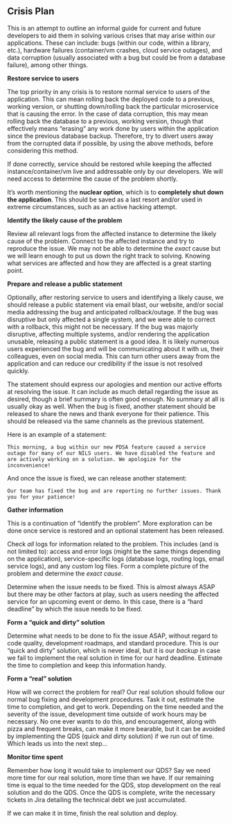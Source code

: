 ## Crisis Plan

This is an attempt to outline an informal guide for current and future developers to aid them in solving various crises that may arise within our applications. These can include: bugs (within our code, within a library, etc.), hardware failures (container/vm crashes, cloud service outages), and data corruption (usually associated with a bug but could be from a database failure), among other things.

**Restore service to users**

The top priority in any crisis is to restore normal service to users of the application. This can mean rolling back the deployed code to a previous, working version, or shutting down/rolling back the particular microservice that is causing the error. In the case of data corruption, this may mean rolling back the database to a previous, working version, though that effectively means “erasing” any work done by users within the application since the previous database backup. Therefore, try to divert users away from the corrupted data if possible, by using the above methods, before considering this method.

If done correctly, service should be restored while keeping the affected instance/container/vm live and addressable only by our developers. We will need access to determine the cause of the problem shortly.

It’s worth mentioning the **nuclear option**, which is to **completely shut down the application**. This should be saved as a last resort and/or used in extreme circumstances, such as an active hacking attempt.

**Identify the likely cause of the problem**

Review all relevant logs from the affected instance to determine the likely cause of the problem. Connect to the affected instance and try to reproduce the issue. We may not be able to determine the _exact_ cause but we will learn enough to put us down the right track to solving. Knowing what services are affected and how they are affected is a great starting point.

**Prepare and release a public statement**

Optionally, after restoring service to users and identifying a likely cause, we should release a public statement via email blast, our website, and/or social media addressing the bug and anticipated rollback/outage. If the bug was disruptive but only affected a single system, and we were able to correct with a rollback, this might not be necessary. If the bug was majorly disruptive, affecting multiple systems, and/or rendering the application unusable, releasing a public statement is a good idea. It is likely numerous users experienced the bug and will be communicating about it with us, their colleagues, even on social media. This can turn other users away from the application and can reduce our credibility if the issue is not resolved quickly.

The statement should express our apologies and mention our active efforts at resolving the issue. It can include as much detail regarding the issue as desired, though a brief summary is often good enough. No summary at all is usually okay as well. When the bug is fixed, another statement should be released to share the news and thank everyone for their patience. This should be released via the same channels as the previous statement.

Here is an example of a statement:


```
This morning, a bug within our new PDSA feature caused a service outage for many of our NILS users. We have disabled the feature and are actively working on a solution. We apologize for the inconvenience!
```


And once the issue is fixed, we can release another statement:


```
Our team has fixed the bug and are reporting no further issues. Thank you for your patience!
```


**Gather information**

This is a continuation of “identify the problem”. More exploration can be done once service is restored and an optional statement has been released.

Check _all_ logs for information related to the problem. This includes (and is not limited to): access and error logs (might be the same things depending on the application), service-specific logs (database logs, routing logs, email service logs), and any custom log files. Form a complete picture of the problem and determine the _exact cause_.

Determine when the issue needs to be fixed. This is almost always ASAP but there may be other factors at play, such as users needing the affected service for an upcoming event or demo. In this case, there is a “hard deadline” by which the issue needs to be fixed.

**Form a “quick and dirty” solution**

Determine what needs to be done to fix the issue ASAP, without regard to code quality, development roadmaps, and standard procedure. This is our “quick and dirty” solution, which is never ideal, but it is our _backup_ in case we fail to implement the real solution in time for our hard deadline. Estimate the time to completion and keep this information handy.

**Form a “real” solution**

How will we correct the problem for real? Our real solution should follow our normal bug fixing and development procedures. Task it out, estimate the time to completion, and get to work. Depending on the time needed and the severity of the issue, development time outside of work hours may be necessary. No one ever wants to do this, and encouragement, along with pizza and frequent breaks, can make it more bearable, but it can be avoided by implementing the QDS (quick and dirty solution) if we run out of time. Which leads us into the next step…

**Monitor time spent**

Remember how long it would take to implement our QDS? Say we need more time for our real solution, more time than we have. If our remaining time is equal to the time needed for the QDS, stop development on the real solution and do the QDS. Once the QDS is complete, write the necessary tickets in Jira detailing the technical debt we just accumulated.

If we can make it in time, finish the real solution and deploy.
